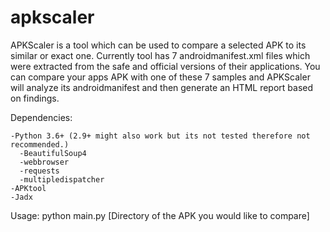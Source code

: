 # apkscaler
APKScaler is a tool which can be used to compare a selected APK to its similar or exact one. 
Currently tool has 7 androidmanifest.xml files which were extracted from the safe and official versions of their applications. You can compare your apps APK
with one of these 7 samples and APKScaler will analyze its androidmanifest and then generate an HTML report based on findings.

Dependencies:


    -Python 3.6+ (2.9+ might also work but its not tested therefore not recommended.)
      -BeautifulSoup4
      -webbrowser
      -requests
      -multipledispatcher
    -APKtool
    -Jadx
    

Usage:
python main.py [Directory of the APK you would like to compare]
